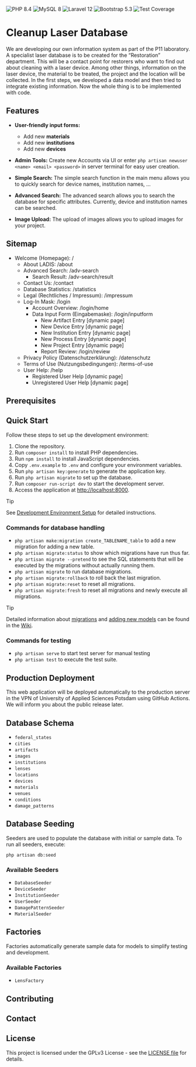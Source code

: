 ![PHP 8.4](https://img.shields.io/badge/php-8.4-blue?logo=php)
![MySQL 8](https://img.shields.io/badge/mysql-8.4-orange?logo=mysql&logoColor=white)
![Laravel 12](https://img.shields.io/badge/laravel-12-red?logo=laravel&style=flat)
![Bootstrap 5.3](https://img.shields.io/badge/bootstrap-5.3-563d7c?logo=bootstrap)
![Test Coverage](https://github.com/McNamara84/cleanup-laser-database/blob/image-data/coverage.svg?raw=true)

# Cleanup Laser Database

<!-- Add project description here -->

We are developing our own information system as part of the P11 laboratory. A specialist laser database is to be created for the “Restoration” department. This will be a contact point for restorers who want to find out about cleaning with a laser device. Among other things, information on the laser device, the material to be treated, the project and the location will be collected. In the first steps, we developed a data model and then tried to integrate existing information. Now the whole thing is to be implemented with code.

## Features

- **User-friendly input forms:**
  - Add new **materials**
  - Add new **institutions**
  - Add new **devices**
  
- **Admin Tools:** Create new Accounts via UI or enter `php artisan newuser <name> <email> <password>` in server terminal for easy user creation.
- **Simple Search:** The simple search function in the main menu allows you to quickly search for device names, institution names, ...
- **Advanced Search:** The advanced search allows you to search the database for specific attributes. Currently, device and institution names can be searched.
- **Image Upload:** The upload of images allows you to upload images for your project.


## Sitemap

- Welcome (Homepage): /
    - About LADIS: /about
    - Advanced Search: /adv-search
        - Search Result: /adv-search/result
    - Contact Us: /contact
    - Database Statistics: /statistics
    - Legal (Rechtliches / Impressum): /impressum
    - Log-In Mask: /login
        - Account Overview: /login/home 
        - Data Input Form (Eingabemaske): /login/inputform
            - New Artifact Entry [dynamic page]
            - New Device Entry [dynamic page]
            - New Institution Entry [dynamic page]
            - New Process Entry [dynamic page]
            - New Project Entry [dynamic page]
            - Report Review: /login/review
    - Privacy Policy (Datenschutzerklärung): /datenschutz
    - Terms of Use (Nutzungsbedingungen): /terms-of-use
    - User Help: /help
        - Registered User Help [dynamic page]
        - Unregistered User Help [dynamic page]

## Prerequisites

<!-- List dependencies and system requirements here -->

## Quick Start

Follow these steps to set up the development environment:

1. Clone the repository.
2. Run `composer install` to install PHP dependencies.
3. Run `npm install` to install JavaScript dependencies.
4. Copy `.env.example` to `.env` and configure your environment variables.
5. Run `php artisan key:generate` to generate the application key.
6. Run `php artisan migrate` to set up the database.
7. Run `composer run-script dev` to start the development server.
8. Access the application at [http://localhost:8000](http://localhost:8000).

> [!TIP]
> See [Development Environment Setup](https://github.com/McNamara84/cleanup-laser-database/wiki/Development-Environment-Setup) for detailed instructions.

### Commands for database handling

- `php artisan make:migration create_TABLENAME_table` to add a new migration for adding a new table.
- `php artisan migrate:status` to show which migrations have run thus far.
- `php artisan migrate --pretend` to see the SQL statements that will be executed by the migrations without actually running them.
- `php artisan migrate` to run database migrations.
- `php artisan migrate:rollback` to roll back the last migration.
- `php artisan migrate:reset` to reset all migrations.
- `php artisan migrate:fresh` to reset all migrations and newly execute all migrations.

> [!TIP]
> Detailed information about [migrations](https://github.com/McNamara84/cleanup-laser-database/wiki/Adding-a-new-table-with-a-new-migration) and [adding new models](https://github.com/McNamara84/cleanup-laser-database/wiki/Adding-new-models) can be found in the [Wiki](https://github.com/McNamara84/cleanup-laser-database/wiki).

### Commands for testing

- `php artisan serve` to start test server for manual testing
- `php artisan test` to execute the test suite.

## Production Deployment

This web application will be deployed automatically to the production server in the VPN of University of Applied Sciences Potsdam using GitHub Actions. We will inform you about the public release later.

## Database Schema

<!-- Introduction text for the db schema here -->

- `federal_states`
- `cities`
- `artifacts`
- `images`
- `institutions`
- `lenses`
- `locations`
- `devices`
- `materials`
- `venues`
- `conditions`
- `damage_patterns`

## Database Seeding

<!-- Introduction text for the db schema here -->

Seeders are used to populate the database with initial or sample data. To run all seeders, execute:

`php artisan db:seed`

### Available Seeders

- `DatabaseSeeder`
- `DeviceSeeder`
- `InstitutionSeeder`
- `UserSeeder`
- `DamagePatternSeeder`
- `MaterialSeeder`


## Factories

Factories automatically generate sample data for models to simplify testing and development.

### Available Factories

- `LensFactory`


## Contributing

<!-- Summarized conributing guidelines here -->

## Contact

<!-- Add contact information -->

## License

This project is licensed under the GPLv3 License - see the [LICENSE file](https://github.com/McNamara84/ladis/blob/doc/code-license/LICENSE) for details.
